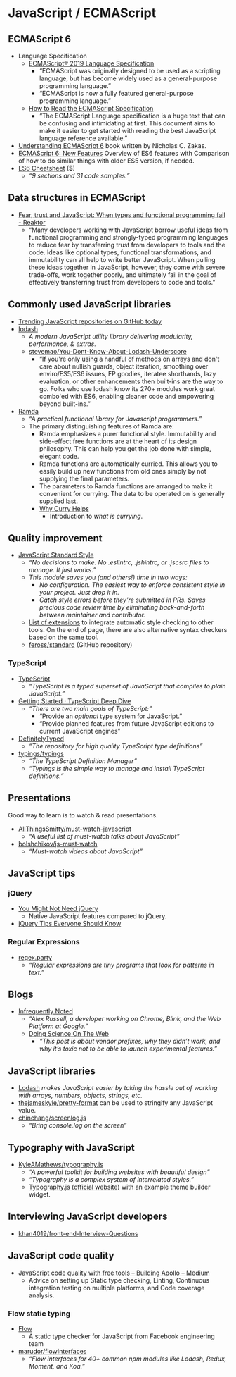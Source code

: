 # JavaScript / ECMAScript

## ECMAScript 6

- Language Specification
  - [ECMAScript® 2019 Language Specification](https://tc39.github.io/ecma262/)
    - “ECMAScript was originally designed to be used as a scripting language, but has become widely used as a general-purpose programming language.”
    - “ECMAScript is now a fully featured general-purpose programming language.”
  - [How to Read the ECMAScript Specification](https://timothygu.me/es-howto/)
    - “The ECMAScript Language specification is a huge text that can be confusing and intimidating at first. This document aims to make it easier to get started with reading the best JavaScript language reference available.”
- [Understanding ECMAScript 6](https://leanpub.com/understandinges6/read) book written by Nicholas C. Zakas.
- [ECMAScript 6: New Features](http://es6-features.org/) Overview of ES6 features with Comparison of how to do similar things with older ES5 version, if needed.
- [ES6 Cheatsheet](https://es6cheatsheet.com/) ($)
  - _“9 sections and 31 code samples.”_


## Data structures in ECMAScript

- [Fear, trust and JavaScript: When types and functional programming fail - Reaktor](https://www.reaktor.com/blog/fear-trust-and-javascript/)
  - “Many developers working with JavaScript borrow useful ideas from functional programming and strongly-typed programming languages to reduce fear by transferring trust from developers to tools and the code. Ideas like optional types, functional transformations, and immutability can all help to write better JavaScript. When pulling these ideas together in JavaScript, however, they come with severe trade-offs, work together poorly, and ultimately fail in the goal of effectively transferring trust from developers to code and tools.”


## Commonly used JavaScript libraries

- [Trending JavaScript repositories on GitHub today](https://github.com/trending?l=javascript)
- [lodash](https://lodash.com/)
  - _A modern JavaScript utility library delivering modularity, performance, & extras._
  - [stevemao/You-Dont-Know-About-Lodash-Underscore](https://github.com/stevemao/You-Dont-Know-About-Lodash-Underscore)
    - “If you're only using a handful of methods on arrays and don't care about nullish guards, object iteration, smoothing over enviro/ES5/ES6 issues, FP goodies, iteratee shorthands, lazy evaluation, or other enhancements then built-ins are the way to go. Folks who use lodash know its 270+ modules work great combo'ed with ES6, enabling cleaner code and empowering beyond built-ins.”
- [Ramda](http://ramdajs.com/)
  - _“A practical functional library for Javascript programmers.”_
  - The primary distinguishing features of Ramda are:
    - Ramda emphasizes a purer functional style. Immutability and side-effect free functions are at the heart of its design philosophy. This can help you get the job done with simple, elegant code.
    - Ramda functions are automatically curried. This allows you to easily build up new functions from old ones simply by not supplying the final parameters.
    - The parameters to Ramda functions are arranged to make it convenient for currying. The data to be operated on is generally supplied last.
    - [Why Curry Helps](https://web.archive.org/web/20140714014530/http://hughfdjackson.com/javascript/why-curry-helps)
      - Introduction to _what is currying_.



## Quality improvement

- [JavaScript Standard Style](http://standardjs.com/)
  - _“No decisions to make. No .eslintrc, .jshintrc, or .jscsrc files to manage. It just works.”_
  - _This module saves you (and others!) time in two ways:_
    - _No configuration. The easiest way to enforce consistent style in your project. Just drop it in._
    - _Catch style errors before they're submitted in PRs. Saves precious code review time by eliminating back-and-forth between maintainer and contributor._
  - [List of extensions](http://standardjs.com/awesome.html) to integrate automatic style checking to other tools. On the end of page, there are also alternative syntax checkers based on the same tool.
  - [feross/standard](https://github.com/feross/standard) (GitHub repository)


### TypeScript

- [TypeScript](http://www.typescriptlang.org/)
  - _“TypeScript is a typed superset of JavaScript that compiles to plain JavaScript.”_
- [Getting Started · TypeScript Deep Dive](https://basarat.gitbooks.io/typescript/content/docs/getting-started.html)
  - _“There are two main goals of TypeScript:”_
    - “Provide an _optional_ type system for JavaScript.”
    - “Provide planned features from future JavaScript editions to current JavaScript engines”
- [DefinitelyTyped](http://definitelytyped.org/)
  - _“The repository for high quality TypeScript type definitions”_
- [typings/typings](https://github.com/typings/typings)
  - _“The TypeScript Definition Manager”_
  - _“Typings is the simple way to manage and install TypeScript definitions.”_



## Presentations

Good way to learn is to watch & read presentations.

- [AllThingsSmitty/must-watch-javascript](https://github.com/AllThingsSmitty/must-watch-javascript#must-watch-javascript)
  - _“A useful list of must-watch talks about JavaScript”_
- [bolshchikov/js-must-watch](https://github.com/bolshchikov/js-must-watch)
  - _“Must-watch videos about JavaScript”_



## JavaScript tips


### jQuery

- [You Might Not Need jQuery](http://youmightnotneedjquery.com/)
  - Native JavaScript features compared to jQuery.
- [jQuery Tips Everyone Should Know](https://github.com/AllThingsSmitty/jquery-tips-everyone-should-know)


### Regular Expressions

- [regex.party](http://regex.party/)
  - _“Regular expressions are tiny programs that look for patterns in text.”_



## Blogs

- [Infrequently Noted](https://infrequently.org/)
  - _“Alex Russell, a developer working on Chrome, Blink, and the Web Platform at Google.”_
  - [Doing Science On The Web](https://infrequently.org/2015/08/doing-science-on-the-web/)
    - _“This post is about vendor prefixes, why they didn’t work, and why it’s toxic not to be able to launch experimental features.”_



## JavaScript libraries

- [Lodash](https://lodash.com/) _makes JavaScript easier by taking the hassle out of working with arrays, numbers, objects, strings, etc._
- [thejameskyle/pretty-format](https://github.com/thejameskyle/pretty-format) can be used to stringify any JavaScript value.
- [chinchang/screenlog.js](https://github.com/chinchang/screenlog.js)
  - _“Bring console.log on the screen”_



## Typography with JavaScript

- [KyleAMathews/typography.js](https://github.com/KyleAMathews/typography.js)
  - _“A powerful toolkit for building websites with beautiful design”_
  - _“Typography is a complex system of interrelated styles.”_
  - [Typography.js (official website)](http://kyleamathews.github.io/typography.js/) with an example theme builder widget.



## Interviewing JavaScript developers

- [khan4019/front-end-Interview-Questions](https://github.com/khan4019/front-end-Interview-Questions)



## JavaScript code quality


- [JavaScript code quality with free tools – Building Apollo – Medium](https://medium.com/apollo-stack/javascript-code-quality-with-free-tools-9a6d80e29f2d)
  - Advice on setting up Static type checking, Linting, Continuous integration testing on multiple platforms, and Code coverage analysis.


### Flow static typing

- [Flow](https://www.flowtype.org/)
  - A static type checker for JavaScript from Facebook engineering team
- [marudor/flowInterfaces](https://github.com/marudor/flowInterfaces)
  - _“Flow interfaces for 40+ common npm modules like Lodash, Redux, Moment, and Koa.”_

